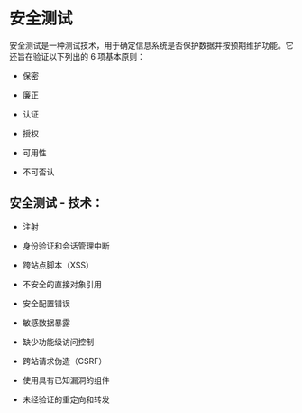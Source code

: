 # 安全测试

安全测试是一种测试技术，用于确定信息系统是否保护数据并按预期维护功能。它还旨在验证以下列出的 6 项基本原则：

* 保密

* 廉正

* 认证

* 授权

* 可用性

* 不可否认

## 安全测试 - 技术：

* 注射

* 身份验证和会话管理中断

* 跨站点脚本（XSS）

* 不安全的直接对象引用

* 安全配置错误

* 敏感数据暴露

* 缺少功能级访问控制

* 跨站请求伪造（CSRF）

* 使用具有已知漏洞的组件

* 未经验证的重定向和转发
